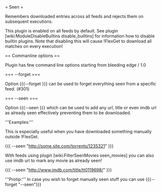 = Seen =

Remembers downloaded entries across all feeds and rejects them on subsequent executions.

This plugin is enabled on all feeds by default. See plugin [wiki:ModuleDisableBuiltins disable_builtins] for information how to disable builtin plugins. Note that disabling this will cause !FlexGet to download all matches on every execution!

== Commanline options ==

Plugin has few command line options starting from bleeding edge / 1.0

=== --forget ===

Option {{{--forget <feed>}}} can be used to forget everything seen from a specific feed. (#301)

=== --seen ===

Option {{{--seen <value>}}} which can be used to add any url, title or even imdb url as already seen effectively preventing them to be downloaded.

'''Examples:'''

This is especially useful when you have downloaded something manually outside !FlexGet.

{{{
--seen "http://some.site.com/torrents/1235321"
}}}


With feeds using plugin [wiki:FilterSeenMovies seen_movies] you can also use imdb url to mark any movie as already seen!

{{{
--seen "http://www.imdb.com/title/tt0119698/"
}}}

'''Protip:''' In case you wish to forget manually seen stuff you can use {{{--forget "--seen"}}}